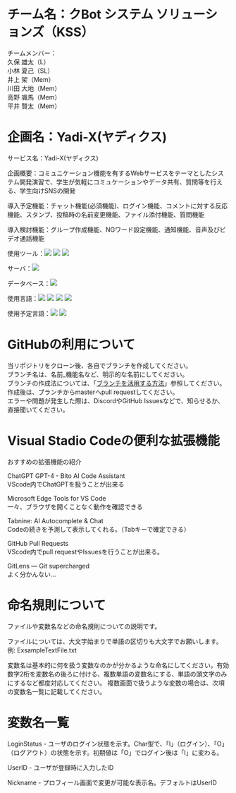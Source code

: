 # チーム名：クBot システム ソリューションズ（KSS）
チームメンバー：<br>
久保 雄太（L）<br>
小林 夏己（SL）<br>
井上 架（Mem）<br>
川田 大地（Mem）<br>
高野 颯馬（Mem）<br>
平井 賢太（Mem）

# 企画名：Yadi-X(ヤディクス)
サービス名：Yadi-X(ヤディクス)

企画概要：コミュニケーション機能を有するWebサービスをテーマとしたシステム開発演習で、学生が気軽にコミュケーションやデータ共有、質問等を行える、学生向けSNSの開発

導入予定機能：チャット機能(必須機能)、ログイン機能、コメントに対する反応機能、スタンプ、投稿時の名前変更機能、ファイル添付機能、質問機能

導入検討機能：グループ作成機能、NGワード設定機能、通知機能、音声及びビデオ通話機能

使用ツール：<img src="https://img.shields.io/badge/-Eclipse-000000.svg?logo=eclipseide&style=plastic">
<img src="https://img.shields.io/badge/-Figma-000000.svg?logo=figma&style=plastic">
<img src="https://img.shields.io/badge/-Github-000000.svg?logo=github&style=plastic">

サーバ：<img src="https://img.shields.io/badge/-LOLIPOP-000000.svg?logo=LOLIPOP&style=plastic">

データベース：<img src="https://img.shields.io/badge/-Mysql-000000.svg?logo=mysql&style=plastic">

使用言語：<img src="https://img.shields.io/badge/-Html-000000.svg?logo=html5&style=plastic">
<img src="https://img.shields.io/badge/-Javascript-000000.svg?logo=javascript&style=plastic">
<img src="https://img.shields.io/badge/-Vue.js-000000.svg?logo=vue.js&style=plastic">
<img src="https://img.shields.io/badge/-PHP-000000.svg?logo=php&style=plastic">

使用予定言語：<img src="https://img.shields.io/badge/-Node.js-000000.svg?logo=Node.js&style=plastic">
<img src="https://img.shields.io/badge/-React-000000.svg?logo=React&style=plastic">

# GitHubの利用について
当リポジトリをクローン後、各自でブランチを作成してください。<br>
ブランチ名は、名前_機能名など、明示的な名前にしてください。<br>
ブランチの作成法については、「[ブランチを活用する方法](https://x.gd/DTn0g)」参照してください。<br>
作成後は、ブランチからmasterへpull requestしてください。<br>
エラーや問題が発生した際は、DiscordやGitHub Issuesなどで、知らせるか、直接聞いてください。<br>

# Visual Stadio Codeの便利な拡張機能
おすすめの拡張機能の紹介

ChatGPT GPT-4 - Bito AI Code Assistant<br> VScode内でChatGPTを扱うことが出来る

Microsoft Edge Tools for VS Code <br> 一々、ブラウザを開くことなく動作を確認できる

Tabnine: AI Autocomplete & Chat <br> Codeの続きを予測して表示してくれる。（Tabキーで確定できる）

GitHub Pull Requests <br> VScode内でpull requestやIssuesを行うことが出来る。

GitLens — Git supercharged <br> よく分かんない…

# 命名規則について
ファイルや変数名などの命名規則についての説明です。

ファイルについては、大文字始まりで単語の区切りも大文字でお願いします。 <br> 例: ExsampleTextFile.txt

変数名は基本的に何を扱う変数なのかが分かるような命名にしてください。有効数字2桁を変数名の後ろに付ける、複数単語の変数名にする、単語の頭文字のみにするなど都度対応してください。
複数画面で扱うような変数の場合は、次項の変数名一覧に記載してください。

# 変数名一覧
LoginStatus - ユーザのログイン状態を示す。Char型で、「I」（ログイン）、「O」（ログアウト）の状態を示す。初期値は「O」でログイン後は「I」に変わる。

UserID - ユーザが登録時に入力したID

Nickname - プロフィール画面で変更が可能な表示名。デフォルトはUserID
